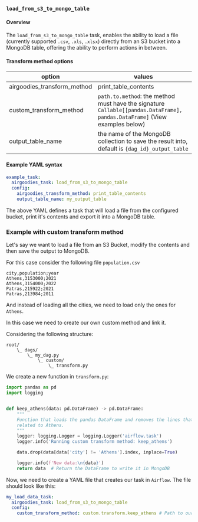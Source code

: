 ### `load_from_s3_to_mongo_table`

#### Overview

The `load_from_s3_to_mongo_table` task, enables the ability to load a file (currently supported `.csv`, `.xls`, `.xlsx`)
directly from an S3 bucket into a MongoDB table, offering the ability to perform actions in between.

#### Transform method options

| option                      | values                                                                                                                      |
|-----------------------------|-----------------------------------------------------------------------------------------------------------------------------|
| airgoodies_transform_method | print_table_contents                                                                                                        |
| custom_transform_method     | `path.to.method`: the method must have the signature `Callable[[pandas.DataFrame], pandas.DataFrame]` (View examples below) |
| output_table_name           | the name of the MongoDB collection to save the result into, default is `{dag_id}_output_table`                              |

#### Example YAML syntax

```yaml
example_task:
  airgoodies_task: load_from_s3_to_mongo_table
  config:
    airgoodies_transform_method: print_table_contents
    output_table_name: my_output_table
```

The above YAML defines a task that will load a file from the configured bucket, print it's contents
and export it into a MongoDB table.

### Example with custom transform method

Let's say we want to load a file from an S3 Bucket, modify the contents and then save the output to MongoDB.

For this case consider the following file `population.csv`

```csv
city,population;year
Athens,3153000;2021
Athens,3154000;2022
Patras,215922;2021
Patras,213984;2011
```

And instead of loading all the cities, we need to load only the ones for `Athens`.

In this case we need to create our own custom method and link it.

Considering the following structure:

```
root/
    \_ dags/
        \_ my_dag.py
            \_ custom/
                \_ transform.py
```

We create a new function in `transform.py`:

```python
import pandas as pd
import logging


def keep_athens(data: pd.DataFrame) -> pd.DataFrame:
    """
    Function that loads the pandas DataFrame and removes the lines that are not
    related to Athens.
    """
    logger: logging.Logger = logging.Logger('airflow.task')
    logger.info('Running custom transform method: keep_athens')

    data.drop(data[data['city'] != 'Athens'].index, inplace=True)

    logger.info(f'New data:\n{data}')
    return data  # Return the DataFrame to write it in MongoDB
```

Now, we need to create a YAML file that creates our task in `Airflow`.
The file should look like this:

```yaml
my_load_data_task:
  airgoodies_task: load_from_s3_to_mongo_table
  config:
    custom_transform_method: custom.transform.keep_athens # Path to our function
```
